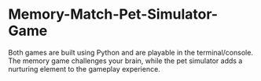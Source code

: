 # Memory-Match-Pet-Simulator-Game
Both games are built using Python and are playable in the terminal/console. The memory game challenges your brain, while the pet simulator adds a nurturing element to the gameplay experience.
